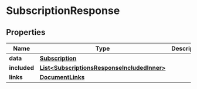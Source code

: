 

# SubscriptionResponse


## Properties

| Name | Type | Description | Notes |
|------------ | ------------- | ------------- | -------------|
|**data** | [**Subscription**](Subscription.md) |  |  |
|**included** | [**List&lt;SubscriptionsResponseIncludedInner&gt;**](SubscriptionsResponseIncludedInner.md) |  |  [optional] |
|**links** | [**DocumentLinks**](DocumentLinks.md) |  |  |



